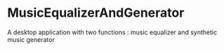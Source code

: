 # MusicEqualizerAndGenerator
A desktop application with two functions : music equalizer and synthetic music generator
